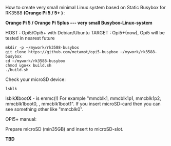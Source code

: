 How to create very small minimal Linux system based on Static Busybox for RK3588 **(Orange Pi 5 / 5+ )** : 

**Orange Pi 5 / Orange Pi 5plus --- very small Busybox-Linux-system**

HOST   : Opi5/Opi5+ with Debian/Ubuntu
TARGET : Opi5+(now), Opi5 will be tested in nearest future

    mkdir -p ~/mywork/rk3588-busybox
    git clone https://github.com/metamot/opi5-busybox ~/mywork/rk3588-busybox
    cd ~/mywork/rk3588-busybox
    chmod ugo+x build.sh
    ./build.sh

Check your microSD device:

    lsblk

lsblk**X**boot**X** - is emmc(!) For example "mmcblk1, mmcblk1p1, mmcblk1p2, mmcblk1boot0, , mmcblk1boot1". If you insert microSD-card then you can see something other like "mmcblk0".

OPI5+ manual:

Prepare microSD (min35GB) and insert to microSD-slot.

**TBD**
